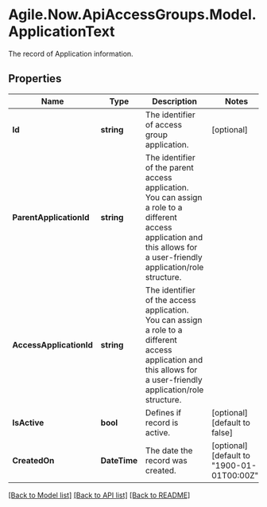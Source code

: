 # Agile.Now.ApiAccessGroups.Model.ApplicationText
The record of Application information.

## Properties

Name | Type | Description | Notes
------------ | ------------- | ------------- | -------------
**Id** | **string** | The identifier of  access group application. | [optional] 
**ParentApplicationId** | **string** | The identifier of the parent access application.  You can assign a role to a different access application and this allows for a user-friendly application/role structure. | 
**AccessApplicationId** | **string** | The identifier of the access application.  You can assign a role to a different access application and this allows for a user-friendly application/role structure. | 
**IsActive** | **bool** | Defines if record is active. | [optional] [default to false]
**CreatedOn** | **DateTime** | The date the record was created. | [optional] [default to "1900-01-01T00:00Z"]

[[Back to Model list]](../README.md#documentation-for-models) [[Back to API list]](../README.md#documentation-for-api-endpoints) [[Back to README]](../README.md)

